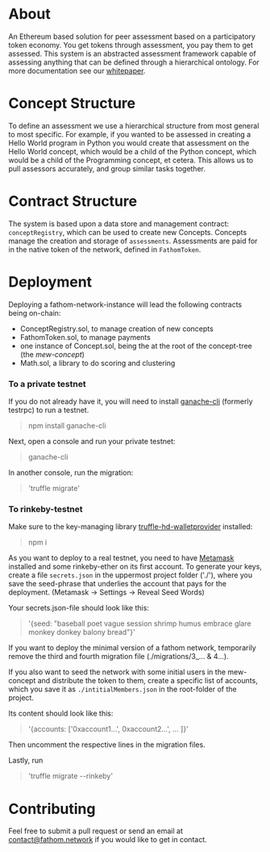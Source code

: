 About
========

An Ethereum based solution for peer assessment based on a participatory token economy. You get tokens through assessment, you pay them to get assessed. This system is an abstracted assessment framework capable of assessing anything that can be defined through a hierarchical ontology.
For more documentation see our [whitepaper](http://fathom.network/whitepaper/).

Concept Structure
============

To define an assessment we use a hierarchical structure from most general to most specific. For example, if you wanted to be assessed in creating a Hello World program in Python you would create that assessment on the Hello World concept, which would be a child of the Python concept, which would be a child of the Programming concept, et cetera. This allows us to pull assessors accurately, and group similar tasks together. 

Contract Structure
==============

The system is based upon a data store and management contract:
`conceptRegistry`, which can be used to create new Concepts. Concepts manage the
creation and storage of `assessments`. Assessments are paid for in the native
token of the network, defined in `FathomToken`.


Deployment
========

Deploying a fathom-network-instance will lead the following contracts being on-chain:

- ConceptRegistry.sol, to manage creation of new concepts
- FathomToken.sol, to manage payments
- one instance of Concept.sol, being the at the root of the concept-tree (the _mew-concept_)
- Math.sol, a library to do scoring and clustering

### To a private testnet

If you do not already have it, you will need to install
[ganache-cli](https://github.com/trufflesuite/ganache-cli) (formerly testrpc) to
run a testnet. 
> npm install ganache-cli

Next, open a console and run your private testnet:
> ganache-cli

In another console, run the migration: 
>'truffle migrate'

### To rinkeby-testnet

Make sure to the key-managing library [truffle-hd-walletprovider](https://github.com/trufflesuite/truffle-hdwallet-provider) installed:
> npm i

As you want to deploy to a real testnet, you need to have
[Metamask](https://metamask.io/) installed and some rinkeby-ether on its first
account. To generate your keys, create a file `secrets.json` in the uppermost
project folder ('./'), where you save the seed-phrase that underlies the account
that pays for the deployment. (Metamask -> Settings -> Reveal Seed Words) 

Your secrets.json-file should look like this: 
>'{seed: "baseball poet vague session shrimp humus embrace glare monkey donkey balony bread"}'

If you want to deploy the minimal version of a fathom network, temporarily
remove the third and fourth migration file (./migrations/3_... & 4...).

If you also want to seed the network with some initial users in the mew-concept
and distribute the token to them, create a specific list of accounts, which you
save it as `./intitialMembers.json` in the root-folder of the project.

Its content should look like this:
>'{accounts: ['0xaccount1...', 0xaccount2...', ... ]}'

Then uncomment the respective lines in the migration files.

Lastly, run 
>'truffle migrate --rinkeby'

Contributing
=========
Feel free to submit a pull request or send an email at <contact@fathom.network> if you would like to get in contact.
